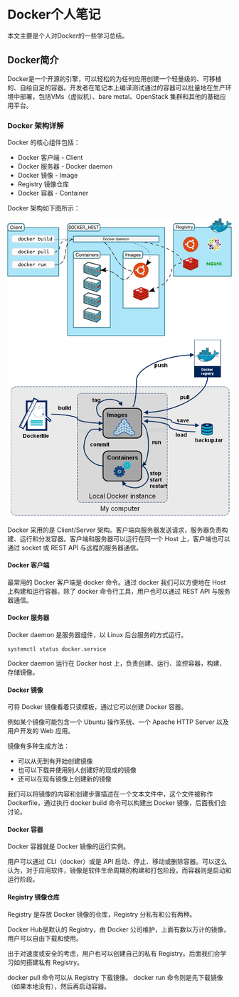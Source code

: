 # Docker个人笔记

本文主要是个人对Docker的一些学习总结。


## Docker简介

Docker是一个开源的引擎，可以轻松的为任何应用创建一个轻量级的、可移植的、自给自足的容器。开发者在笔记本上编译测试通过的容器可以批量地在生产环境中部署，包括VMs（虚拟机）、bare metal、OpenStack 集群和其他的基础应用平台。

### Docker 架构详解

Docker 的核心组件包括：

- Docker 客户端 - Client
- Docker 服务器 - Docker daemon
- Docker 镜像 - Image
- Registry 镜像仓库
- Docker 容器 - Container
    
Docker 架构如下图所示：

![Docker架构图](/assets/Dcoker架构图.jpg)
![Docker图解](/assets/20170214190946299.png)

Docker 采用的是 Client/Server 架构。客户端向服务器发送请求，服务器负责构建、运行和分发容器。客户端和服务器可以运行在同一个 Host 上，客户端也可以通过 socket 或 REST API 与远程的服务器通信。

#### Docker 客户端

最常用的 Docker 客户端是 docker 命令。通过 docker 我们可以方便地在 Host 上构建和运行容器。除了 docker 命令行工具，用户也可以通过 REST API 与服务器通信。

#### Docker 服务器

Docker daemon 是服务器组件，以 Linux 后台服务的方式运行。

```
systemctl status docker.service
```

Docker daemon 运行在 Docker host 上，负责创建、运行、监控容器，构建、存储镜像。


#### Docker 镜像

可将 Docker 镜像看着只读模板，通过它可以创建 Docker 容器。

例如某个镜像可能包含一个 Ubuntu 操作系统、一个 Apache HTTP Server 以及用户开发的 Web 应用。

镜像有多种生成方法：

- 可以从无到有开始创建镜像
- 也可以下载并使用别人创建好的现成的镜像
- 还可以在现有镜像上创建新的镜像

我们可以将镜像的内容和创建步骤描述在一个文本文件中，这个文件被称作 Dockerfile，通过执行 docker build <docker-file> 命令可以构建出 Docker 镜像，后面我们会讨论。

#### Docker 容器

Docker 容器就是 Docker 镜像的运行实例。

用户可以通过 CLI（docker）或是 API 启动、停止、移动或删除容器。可以这么认为，对于应用软件，镜像是软件生命周期的构建和打包阶段，而容器则是启动和运行阶段。

#### Registry 镜像仓库

Registry 是存放 Docker 镜像的仓库，Registry 分私有和公有两种。

Docker Hub是默认的 Registry，由 Docker 公司维护，上面有数以万计的镜像，用户可以自由下载和使用。

出于对速度或安全的考虑，用户也可以创建自己的私有 Registry。后面我们会学习如何搭建私有 Registry。

docker pull 命令可以从 Registry 下载镜像。
docker run 命令则是先下载镜像（如果本地没有），然后再启动容器。
